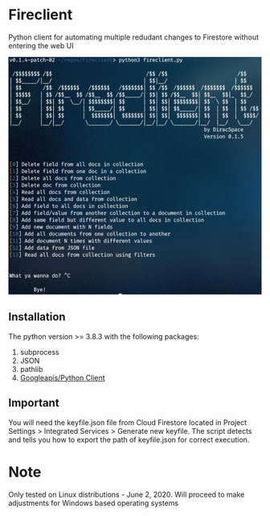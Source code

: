 Fireclient
===========

Python client for automating multiple redudant changes to Firestore without entering the web UI

<p align="center"><img src="https://github.com/DiracSpace/Fireclient/blob/master/Fireclient-pictures/fireclient-v0.1.4-patch-02.png" /></p>

Installation
-------------
The python version >= 3.8.3 with the following packages:
1. subprocess
2. JSON
3. pathlib
4. [Googleapis/Python Client](https://github.com/googleapis/python-firestore)

Important
---------
You will need the keyfile.json file from Cloud Firestore located in Project Settings > Integrated Services > Generate new keyfile. The script detects and tells you how to export the path of keyfile.json for correct execution.

# Note
Only tested on Linux distributions - June 2, 2020. Will proceed to make adjustments for Windows based operating systems
